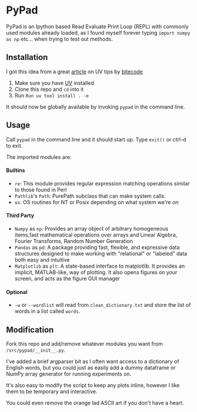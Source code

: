 
# PyPad

PyPad is an Ipython based Read Evaluate Print Loop (REPL) with commonly used modules already loaded, as I found myself forever typing `import numpy as np` etc... when trying to test out methods.

## Installation

I got this idea from a great [article](https://www.bitecode.dev/p/uv-tricks) on UV tips by [bitecode](https://www.bitecode.dev/)

1. Make sure you have [UV](https://docs.astral.sh/uv/getting-started/installation/) installed
2. Clone this repo and `cd` into it
3. Run `Run uv tool install . -e`

It should now be globally available by invoking `pypad` in the command line.

## Usage

Call `pypad` in the command line and it should start up. Type `exit()` or ctrl-d to exit.

The imported modules are:

#### Builtins

- `re`: This module provides regular expression matching operations similar to those found in Perl
- `Pathlib`'s `Path`: PurePath subclass that can make system calls.
- `os`: OS routines for NT or Posix depending on what system we're on
 
#### Third Party

- `Numpy` as `np`: Provides an array object of arbitrary homogeneous items,fast mathematical operations over arrays and Linear Algebra, Fourier Transforms, Random Number Generation
- `Pandas` as `pd`: A package providing fast, flexible, and expressive data structures designed to make working with "relational" or "labeled" data both easy and intuitive
- `Matplotlib` as `plt`: A state-based interface to matplotlib. It provides an implicit, MATLAB-like, way of plotting. It also opens figures on your screen, and acts as the figure GUI manager

#### Optional

- `-w` or `--wordlist` will read from `clean_dictionary.txt` and store the list of words in a list called `words`.

## Modification

Fork this repo and add/remove whatever modules you want from `/src/pypad/__init__.py`.

I've added a brief argparser bit as I often want access to a dictionary of English words, but you could just as easily add a dummy dataframe or NumPy array generator for running experiments on.

It's also easy to modify the script to keep any plots inline, however I like them to be temporary and interactive.

You could even remove the orange lad ASCII art if you don't have a heart.
